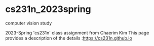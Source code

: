 # cs231n_2023spring
computer vision study

2023-Spring 'cs231n' class assignment from Chaerim Kim
This page provides a description of the details
:https://cs231n.github.io
